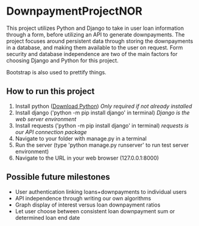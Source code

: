 # DownpaymentProjectNOR
This project utilizes Python and Django to take in user loan information through a form, before utilizing an API to generate downpayments.
The project focuses around persistent data through storing the downpayments in a database, and making them available to the user on request.
Form security and database independence are two of the main factors for choosing Django and Python for this project.

Bootstrap is also used to prettify things.

## How to run this project
1. Install python ([Download Python](https://www.python.org/downloads/)) *Only required if not already installed*
2. Install django ('python -m pip install django' in terminal) *Django is the web server environment*
3. Install requests ('python -m pip install django' in terminal) *requests is our API connection package*
4. Navigate to your folder with manage.py in a terminal
5. Run the server (type 'python manage.py runserver' to run test server environment)
6. Navigate to the URL in your web browser (127.0.0.1:8000)

## Possible future milestones
* User authentication linking loans+downpayments to individual users
* API independence through writing our own algorithms
* Graph display of interest versus loan downpayment ratios
* Let user choose between consistent loan downpayment sum or determined loan end date
